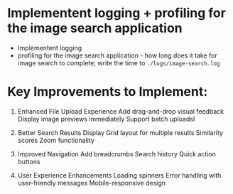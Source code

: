 # Implementent logging + profiling for the image search application

- Implementent logging 
- profiling for the image search application - how long does it take for image search to complete; write the time to `./logs/image-search.log`

# Key Improvements to Implement:

1. Enhanced File Upload Experience
 Add drag-and-drop visual feedback
 Display image previews immediately
 Support batch uploadsI

2. Better Search Results Display
 Grid layout for multiple results
 Similarity scores
 Zoom functionality
3. Improved Navigation
 Add breadcrumbs
 Search history
 Quick action buttons

4. User Experience Enhancements
 Loading spinners
 Error handling with user-friendly messages
 Mobile-responsive design
